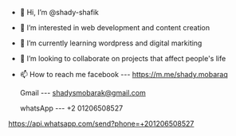 - 👋 Hi, I’m @shady-shafik
- 👀 I’m interested in web development and content creation 
- 🌱 I’m currently learning wordpress and digital markiting
- 💞️ I’m looking to collaborate on projects that affect people's life
- 📫 How to reach me 
  facebook  ---  https://m.me/shady.mobaraq
  
  Gmail     ---  shadysmobarak@gmail.com

  whatsApp ---   +2 01206508527
  
https://api.whatsapp.com/send?phone=+201206508527

<!---
shady-shafik/shady-shafik is a ✨ special ✨ repository because its `README.md` (this file) appears on your GitHub profile.
You can click the Preview link to take a look at your changes.
--->

